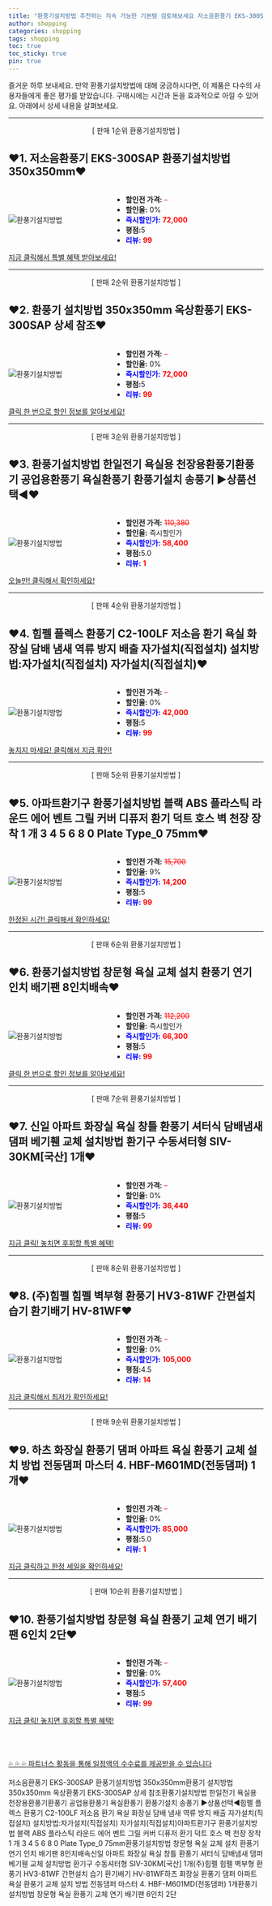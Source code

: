 ```yaml
---
title: "환풍기설치방법 추천하는 지속 가능한 기본템 검토해보세요 저소음환풍기 EKS-300SAP 환풍기설치방법 350x350mm"
author: shopping
categories: shopping
tags: shopping
toc: true
toc_sticky: true
pin: true
---
```

즐거운 하루 보내세요. 만약 환풍기설치방법에 대해 궁금하시다면,  이 제품은 다수의 사용자들에게 좋은 평가를 받았습니다. 구매시에는 시간과 돈을 효과적으로 아낄 수 있어요. 아래에서 상세 내용을 살펴보세요.

---
<p class="toplist" style="margin: 0 auto; display: block; width: fit-content;">[ 판매 1순위 환풍기설치방법 ]</p>

<h2><strong>❤️1. 저소음환풍기 EKS-300SAP 환풍기설치방법 350x350mm❤️</strong></h2>

<div style="display: flex; align-items: center;">
    <div style="flex: 0.4;">
        <img src="https://thumbnail6.coupangcdn.com/thumbnails/remote/230x230ex/image/vendor_inventory/a60b/1866b5d7d08111e54437f55a22c626e5d55287cd334dd41712009fb71667.jpg" alt="환풍기설치방법" style="max-width: 100%;">
    </div>
    <div style="flex: 0.6; margin-left: 10px;">
        <ul>
            <li><strong>할인전 가격:</strong> <del style="color: red;">-</del></li>
            <li><strong>할인율:</strong> 0%</li>
            <li><span style='color:blue'><strong>즉시할인가:</strong></span> <span style='color:red'><strong>72,000</strong></span></li>
            <li><strong>평점:</strong>5</li>
            <li><span style='color:blue'><strong>리뷰:</strong></span> <span style='color:red'><strong>99</strong></span></li>
        </ul>
    </div>
</div>
<div class="center">
    <a href="https://William4Davisa.github.io?lptag=AF9450613&subid=githubio&pageKey=6223553396&traceid=V0-153&itemId=12468137437&vendorItemId=81619071924" class="myButton">
        지금 클릭해서 특별 혜택 받아보세요!
    </a>
</div>


---
<p class="toplist" style="margin: 0 auto; display: block; width: fit-content;">[ 판매 2순위 환풍기설치방법 ]</p>

<h2><strong>❤️2. 환풍기 설치방법 350x350mm 옥상환풍기 EKS-300SAP 상세 참조❤️</strong></h2>

<div style="display: flex; align-items: center;">
    <div style="flex: 0.4;">
        <img src="https://thumbnail6.coupangcdn.com/thumbnails/remote/230x230ex/image/vendor_inventory/a60b/1866b5d7d08111e54437f55a22c626e5d55287cd334dd41712009fb71667.jpg" alt="환풍기설치방법" style="max-width: 100%;">
    </div>
    <div style="flex: 0.6; margin-left: 10px;">
        <ul>
            <li><strong>할인전 가격:</strong> <del style="color: red;">-</del></li>
            <li><strong>할인율:</strong> 0%</li>
            <li><span style='color:blue'><strong>즉시할인가:</strong></span> <span style='color:red'><strong>72,000</strong></span></li>
            <li><strong>평점:</strong>5</li>
            <li><span style='color:blue'><strong>리뷰:</strong></span> <span style='color:red'><strong>99</strong></span></li>
        </ul>
    </div>
</div>
<div class="center">
    <a href="https://William4Davisa.github.io?lptag=AF9450613&subid=githubio&pageKey=6355663205&traceid=V0-153&itemId=13393522600&vendorItemId=82404974580" class="myButton">
        클릭 한 번으로 할인 정보를 알아보세요!
    </a>
</div>


---
<p class="toplist" style="margin: 0 auto; display: block; width: fit-content;">[ 판매 3순위 환풍기설치방법 ]</p>

<h2><strong>❤️3. 환풍기설치방법 한일전기 욕실용 천장용환풍기환풍기 공업용환풍기 욕실환풍기 환풍기설치 송풍기 ▶상품선택◀❤️</strong></h2>

<div style="display: flex; align-items: center;">
    <div style="flex: 0.4;">
        <img src="https://thumbnail7.coupangcdn.com/thumbnails/remote/230x230ex/image/vendor_inventory/0981/d4389ec478585de3ba2a6bb685742ac20c88e1e99b744616c50490b2a6f5.jpg" alt="환풍기설치방법" style="max-width: 100%;">
    </div>
    <div style="flex: 0.6; margin-left: 10px;">
        <ul>
            <li><strong>할인전 가격:</strong> <del style="color: red;">110,380</del></li>
            <li><strong>할인율:</strong> 즉시할인가</li>
            <li><span style='color:blue'><strong>즉시할인가:</strong></span> <span style='color:red'><strong>58,400</strong></span></li>
            <li><strong>평점:</strong>5.0</li>
            <li><span style='color:blue'><strong>리뷰:</strong></span> <span style='color:red'><strong>1</strong></span></li>
        </ul>
    </div>
</div>
<div class="center">
    <a href="https://William4Davisa.github.io?lptag=AF9450613&subid=githubio&pageKey=5573491168&traceid=V0-153&itemId=8885223744&vendorItemId=87483334935" class="myButton">
        오늘만! 클릭해서 확인하세요!
    </a>
</div>


---
<p class="toplist" style="margin: 0 auto; display: block; width: fit-content;">[ 판매 4순위 환풍기설치방법 ]</p>

<h2><strong>❤️4. 힘펠 플렉스 환풍기 C2-100LF 저소음 환기 욕실 화장실 담배 냄새 역류 방지 배출 자가설치(직접설치) 설치방법:자가설치(직접설치) 자가설치(직접설치)❤️</strong></h2>

<div style="display: flex; align-items: center;">
    <div style="flex: 0.4;">
        <img src="https://thumbnail7.coupangcdn.com/thumbnails/remote/230x230ex/image/vendor_inventory/7046/5a400ff4475b65a6d8728d6a7c896c8ab09e64712f086c79716904faeb6f.png" alt="환풍기설치방법" style="max-width: 100%;">
    </div>
    <div style="flex: 0.6; margin-left: 10px;">
        <ul>
            <li><strong>할인전 가격:</strong> <del style="color: red;">-</del></li>
            <li><strong>할인율:</strong> 0%</li>
            <li><span style='color:blue'><strong>즉시할인가:</strong></span> <span style='color:red'><strong>42,000</strong></span></li>
            <li><strong>평점:</strong>5</li>
            <li><span style='color:blue'><strong>리뷰:</strong></span> <span style='color:red'><strong>99</strong></span></li>
        </ul>
    </div>
</div>
<div class="center">
    <a href="https://William4Davisa.github.io?lptag=AF9450613&subid=githubio&pageKey=7907969903&traceid=V0-153&itemId=21691962858&vendorItemId=88741776288" class="myButton">
        놓치지 마세요! 클릭해서 지금 확인!
    </a>
</div>


---
<p class="toplist" style="margin: 0 auto; display: block; width: fit-content;">[ 판매 5순위 환풍기설치방법 ]</p>

<h2><strong>❤️5. 아파트환기구 환풍기설치방법 블랙 ABS 플라스틱 라운드 에어 벤트 그릴 커버 디퓨저 환기 덕트 호스 벽 천장 장착 1 개 3 4 5 6 8 0 Plate Type_0 75mm❤️</strong></h2>

<div style="display: flex; align-items: center;">
    <div style="flex: 0.4;">
        <img src="https://thumbnail9.coupangcdn.com/thumbnails/remote/230x230ex/image/vendor_inventory/90aa/f97e6b6f4ec9f4769c9c49e1c4f34a8c975d831bf19271e362c060b85bdc.jpg" alt="환풍기설치방법" style="max-width: 100%;">
    </div>
    <div style="flex: 0.6; margin-left: 10px;">
        <ul>
            <li><strong>할인전 가격:</strong> <del style="color: red;">15,700</del></li>
            <li><strong>할인율:</strong> 9%</li>
            <li><span style='color:blue'><strong>즉시할인가:</strong></span> <span style='color:red'><strong>14,200</strong></span></li>
            <li><strong>평점:</strong>5</li>
            <li><span style='color:blue'><strong>리뷰:</strong></span> <span style='color:red'><strong>99</strong></span></li>
        </ul>
    </div>
</div>
<div class="center">
    <a href="https://William4Davisa.github.io?lptag=AF9450613&subid=githubio&pageKey=8096718296&traceid=V0-153&itemId=22892291138&vendorItemId=90309116460" class="myButton">
        한정된 시간! 클릭해서 확인하세요!
    </a>
</div>


---
<p class="toplist" style="margin: 0 auto; display: block; width: fit-content;">[ 판매 6순위 환풍기설치방법 ]</p>

<h2><strong>❤️6. 환풍기설치방법 창문형 욕실 교체 설치 환풍기 연기 인치 배기팬 8인치배속❤️</strong></h2>

<div style="display: flex; align-items: center;">
    <div style="flex: 0.4;">
        <img src="https://thumbnail6.coupangcdn.com/thumbnails/remote/230x230ex/image/vendor_inventory/dca1/2f3125da115e2ac08a019be53126bb31398f8df5b39ee3074e398e40b35e.jpg" alt="환풍기설치방법" style="max-width: 100%;">
    </div>
    <div style="flex: 0.6; margin-left: 10px;">
        <ul>
            <li><strong>할인전 가격:</strong> <del style="color: red;">112,200</del></li>
            <li><strong>할인율:</strong> 즉시할인가</li>
            <li><span style='color:blue'><strong>즉시할인가:</strong></span> <span style='color:red'><strong>66,300</strong></span></li>
            <li><strong>평점:</strong>5</li>
            <li><span style='color:blue'><strong>리뷰:</strong></span> <span style='color:red'><strong>99</strong></span></li>
        </ul>
    </div>
</div>
<div class="center">
    <a href="https://William4Davisa.github.io?lptag=AF9450613&subid=githubio&pageKey=7899906809&traceid=V0-153&itemId=21647435065&vendorItemId=89249461863" class="myButton">
        클릭 한 번으로 할인 정보를 알아보세요!
    </a>
</div>


---
<p class="toplist" style="margin: 0 auto; display: block; width: fit-content;">[ 판매 7순위 환풍기설치방법 ]</p>

<h2><strong>❤️7. 신일 아파트 화장실 욕실 창틀 환풍기 셔터식 담배냄새 댐퍼 베기휀 교체 설치방법 환기구 수동셔터형 SIV-30KM[국산] 1개❤️</strong></h2>

<div style="display: flex; align-items: center;">
    <div style="flex: 0.4;">
        <img src="https://thumbnail8.coupangcdn.com/thumbnails/remote/230x230ex/image/vendor_inventory/e5f0/9c69d2a09aad5ace9ff73260acb318e75cf5e12a5eeaebb681e74f1cc324.jpeg" alt="환풍기설치방법" style="max-width: 100%;">
    </div>
    <div style="flex: 0.6; margin-left: 10px;">
        <ul>
            <li><strong>할인전 가격:</strong> <del style="color: red;">-</del></li>
            <li><strong>할인율:</strong> 0%</li>
            <li><span style='color:blue'><strong>즉시할인가:</strong></span> <span style='color:red'><strong>36,440</strong></span></li>
            <li><strong>평점:</strong>5</li>
            <li><span style='color:blue'><strong>리뷰:</strong></span> <span style='color:red'><strong>99</strong></span></li>
        </ul>
    </div>
</div>
<div class="center">
    <a href="https://William4Davisa.github.io?lptag=AF9450613&subid=githubio&pageKey=6213724101&traceid=V0-153&itemId=12398232758&vendorItemId=79667771217" class="myButton">
        지금 클릭! 놓치면 후회할 특별 혜택!
    </a>
</div>


---
<p class="toplist" style="margin: 0 auto; display: block; width: fit-content;">[ 판매 8순위 환풍기설치방법 ]</p>

<h2><strong>❤️8. (주)힘펠 힘펠 벽부형 환풍기 HV3-81WF 간편설치 습기 환기배기 HV-81WF❤️</strong></h2>

<div style="display: flex; align-items: center;">
    <div style="flex: 0.4;">
        <img src="https://thumbnail9.coupangcdn.com/thumbnails/remote/230x230ex/image/vendor_inventory/33b6/2517888a2c959a7960338a632da8c889e4e0e2f740ee695a61138280693f.jpg" alt="환풍기설치방법" style="max-width: 100%;">
    </div>
    <div style="flex: 0.6; margin-left: 10px;">
        <ul>
            <li><strong>할인전 가격:</strong> <del style="color: red;">-</del></li>
            <li><strong>할인율:</strong> 0%</li>
            <li><span style='color:blue'><strong>즉시할인가:</strong></span> <span style='color:red'><strong>105,000</strong></span></li>
            <li><strong>평점:</strong>4.5</li>
            <li><span style='color:blue'><strong>리뷰:</strong></span> <span style='color:red'><strong>14</strong></span></li>
        </ul>
    </div>
</div>
<div class="center">
    <a href="https://William4Davisa.github.io?lptag=AF9450613&subid=githubio&pageKey=34252088&traceid=V0-153&itemId=127799066&vendorItemId=89677578465" class="myButton">
        지금 클릭해서 최저가 확인하세요!
    </a>
</div>


---
<p class="toplist" style="margin: 0 auto; display: block; width: fit-content;">[ 판매 9순위 환풍기설치방법 ]</p>

<h2><strong>❤️9. 하츠 화장실 환풍기 댐퍼 아파트 욕실 환풍기 교체 설치 방법 전동댐퍼 마스터 4. HBF-M601MD(전동댐퍼) 1개❤️</strong></h2>

<div style="display: flex; align-items: center;">
    <div style="flex: 0.4;">
        <img src="https://thumbnail9.coupangcdn.com/thumbnails/remote/230x230ex/image/vendor_inventory/b0ad/5d71838728861c6f65ba61ed9614401592a5ddecaccd694d4d8360403b20.jpg" alt="환풍기설치방법" style="max-width: 100%;">
    </div>
    <div style="flex: 0.6; margin-left: 10px;">
        <ul>
            <li><strong>할인전 가격:</strong> <del style="color: red;">-</del></li>
            <li><strong>할인율:</strong> 0%</li>
            <li><span style='color:blue'><strong>즉시할인가:</strong></span> <span style='color:red'><strong>85,000</strong></span></li>
            <li><strong>평점:</strong>5.0</li>
            <li><span style='color:blue'><strong>리뷰:</strong></span> <span style='color:red'><strong>1</strong></span></li>
        </ul>
    </div>
</div>
<div class="center">
    <a href="https://William4Davisa.github.io?lptag=AF9450613&subid=githubio&pageKey=5612645954&traceid=V0-153&itemId=9074466144&vendorItemId=76360756989" class="myButton">
        지금 클릭하고 한정 세일을 확인하세요!
    </a>
</div>


---
<p class="toplist" style="margin: 0 auto; display: block; width: fit-content;">[ 판매 10순위 환풍기설치방법 ]</p>

<h2><strong>❤️10. 환풍기설치방법 창문형 욕실 환풍기 교체 연기 배기팬 6인치 2단❤️</strong></h2>

<div style="display: flex; align-items: center;">
    <div style="flex: 0.4;">
        <img src="https://thumbnail9.coupangcdn.com/thumbnails/remote/230x230ex/image/vendor_inventory/3652/8e807816361c4eb81f5442690f7d1eec8ff4c3ca2dd4751a731868b38d0a.jpg" alt="환풍기설치방법" style="max-width: 100%;">
    </div>
    <div style="flex: 0.6; margin-left: 10px;">
        <ul>
            <li><strong>할인전 가격:</strong> <del style="color: red;">-</del></li>
            <li><strong>할인율:</strong> 0%</li>
            <li><span style='color:blue'><strong>즉시할인가:</strong></span> <span style='color:red'><strong>57,400</strong></span></li>
            <li><strong>평점:</strong>5</li>
            <li><span style='color:blue'><strong>리뷰:</strong></span> <span style='color:red'><strong>99</strong></span></li>
        </ul>
    </div>
</div>
<div class="center">
    <a href="https://William4Davisa.github.io?lptag=AF9450613&subid=githubio&pageKey=7843197706&traceid=V0-153&itemId=21356499046&vendorItemId=88441581177" class="myButton">
        지금 클릭! 놓치면 후회할 특별 혜택!
    </a>
</div>

<br><br><br>[💦 💦 💦 파트너스 활동을 통해 일정액의 수수료를 제공받을 수 있습니다](https://link.coupang.com/a/bcpT2c)<br><br>저소음환풍기 EKS-300SAP 환풍기설치방법 350x350mm환풍기 설치방법 350x350mm 옥상환풍기 EKS-300SAP 상세 참조환풍기설치방법 한일전기 욕실용 천장용환풍기환풍기 공업용환풍기 욕실환풍기 환풍기설치 송풍기 ▶상품선택◀힘펠 플렉스 환풍기 C2-100LF 저소음 환기 욕실 화장실 담배 냄새 역류 방지 배출 자가설치(직접설치) 설치방법:자가설치(직접설치) 자가설치(직접설치)아파트환기구 환풍기설치방법 블랙 ABS 플라스틱 라운드 에어 벤트 그릴 커버 디퓨저 환기 덕트 호스 벽 천장 장착 1 개 3 4 5 6 8 0 Plate Type_0 75mm환풍기설치방법 창문형 욕실 교체 설치 환풍기 연기 인치 배기팬 8인치배속신일 아파트 화장실 욕실 창틀 환풍기 셔터식 담배냄새 댐퍼 베기휀 교체 설치방법 환기구 수동셔터형 SIV-30KM[국산] 1개(주)힘펠 힘펠 벽부형 환풍기 HV3-81WF 간편설치 습기 환기배기 HV-81WF하츠 화장실 환풍기 댐퍼 아파트 욕실 환풍기 교체 설치 방법 전동댐퍼 마스터 4. HBF-M601MD(전동댐퍼) 1개환풍기설치방법 창문형 욕실 환풍기 교체 연기 배기팬 6인치 2단